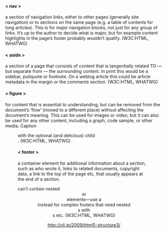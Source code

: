 #### < nav > 
a section of navigation links, either to other pages (generally site navigation) or to sections on the same page (e.g. a table of contents for long articles). This is for major navigation blocks, not just for any group of links. It’s up to the author to decide what is major, but for example content highlights in the page’s footer probably wouldn’t qualify. (W3C:HTML, WHATWG)
#### < aside >
a section of a page that consists of content that is tangentially related TO — but separate from — the surrounding content. In print this would be a sidebar, pullquote or footnote. On a weblog article this could be article metadata in the margin or the comments section. (W3C:HTML, WHATWG)
#### < figure > 
for content that is essential to understanding, but can be removed from the document’s ‘flow’ (moved to a different place) without affecting the document’s meaning. This can be used for images or video, but it can also be used for any other content, including a graph, code sample, or other media. Caption <figure> with the optional (and delicious) child <figcaption>. (W3C:HTML, WHATWG)
#### < footer >  
a container element for additional information about a section, such as who wrote it, links to related documents, copyright data, a link to the top of the page etc, that usually appears at the end of a section. <footer> can’t contain nested <header> or <footer> elements—use a <section> instead for complex footers that need nested <section>s with <header>s etc. (W3C:HTML, WHATWG)


http://oli.jp/2009/html5-structure3/
